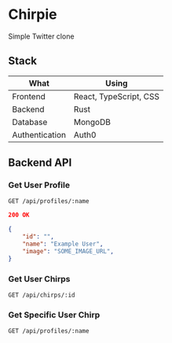 # Chirpie

Simple Twitter clone

## Stack

| What           | Using                  |
| -------------- | ---------------------- |
| Frontend       | React, TypeScript, CSS |
| Backend        | Rust                   |
| Database       | MongoDB                |
| Authentication | Auth0                  |

## Backend API

### Get User Profile

```http
GET /api/profiles/:name
```

```json
200 OK

{
    "id": "",
    "name": "Example User",
    "image": "SOME_IMAGE_URL",
}
```

### Get User Chirps

```http
GET /api/chirps/:id
```

### Get Specific User Chirp

```http
GET /api/profiles/:name
```
